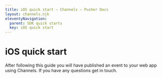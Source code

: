 ```yaml
---
title: iOS quick start — Channels — Pusher Docs
layout: channels.njk
eleventyNavigation:
  parent: SDK quick starts
  key: iOS quick start
---
```


# iOS quick start

After following this guide you will have published an event to your web app using Channels. If you have any questions get in touch.
